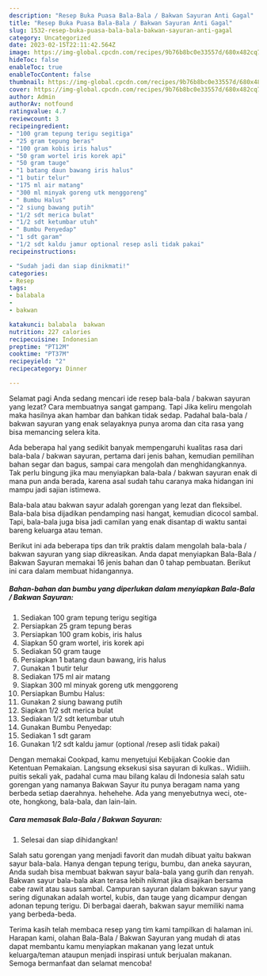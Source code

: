 ```yaml
---
description: "Resep Buka Puasa Bala-Bala / Bakwan Sayuran Anti Gagal"
title: "Resep Buka Puasa Bala-Bala / Bakwan Sayuran Anti Gagal"
slug: 1532-resep-buka-puasa-bala-bala-bakwan-sayuran-anti-gagal
category: Uncategorized
date: 2023-02-15T22:11:42.564Z
image: https://img-global.cpcdn.com/recipes/9b76b8bc0e33557d/680x482cq70/bala-bala-bakwan-sayuran-foto-resep-utama.jpg
hideToc: false
enableToc: true
enableTocContent: false
thumbnail: https://img-global.cpcdn.com/recipes/9b76b8bc0e33557d/680x482cq70/bala-bala-bakwan-sayuran-foto-resep-utama.jpg
cover: https://img-global.cpcdn.com/recipes/9b76b8bc0e33557d/680x482cq70/bala-bala-bakwan-sayuran-foto-resep-utama.jpg
author: Admin
authorAv: notfound
ratingvalue: 4.7
reviewcount: 3
recipeingredient:
- "100 gram tepung terigu segitiga"
- "25 gram tepung beras"
- "100 gram kobis iris halus"
- "50 gram wortel iris korek api"
- "50 gram tauge"
- "1 batang daun bawang iris halus"
- "1 butir telur"
- "175 ml air matang"
- "300 ml minyak goreng utk menggoreng"
- " Bumbu Halus"
- "2 siung bawang putih"
- "1/2 sdt merica bulat"
- "1/2 sdt ketumbar utuh"
- " Bumbu Penyedap"
- "1 sdt garam"
- "1/2 sdt kaldu jamur optional resep asli tidak pakai"
recipeinstructions:

- "Sudah jadi dan siap dinikmati!"
categories:
- Resep
tags:
- balabala
- 
- bakwan

katakunci: balabala  bakwan 
nutrition: 227 calories
recipecuisine: Indonesian
preptime: "PT12M"
cooktime: "PT37M"
recipeyield: "2"
recipecategory: Dinner

---
```



Selamat pagi Anda sedang mencari ide resep bala-bala / bakwan sayuran yang lezat? Cara membuatnya sangat gampang. Tapi Jika keliru mengolah maka hasilnya akan hambar dan bahkan tidak sedap. Padahal bala-bala / bakwan sayuran yang enak selayaknya punya aroma dan cita rasa yang bisa memancing selera kita.


Ada beberapa hal yang sedikit banyak mempengaruhi kualitas rasa dari bala-bala / bakwan sayuran, pertama dari jenis bahan, kemudian pemilihan bahan segar dan bagus, sampai cara mengolah dan menghidangkannya. Tak perlu bingung jika mau menyiapkan bala-bala / bakwan sayuran enak di mana pun anda berada, karena asal sudah tahu caranya maka hidangan ini mampu jadi sajian istimewa.

Bala-bala atau bakwan sayur adalah gorengan yang lezat dan fleksibel. Bala-bala bisa dijadikan pendamping nasi hangat, kemudian dicocol sambal. Tapi, bala-bala juga bisa jadi camilan yang enak disantap di waktu santai bareng keluarga atau teman.


Berikut ini ada beberapa tips dan trik praktis dalam mengolah bala-bala / bakwan sayuran yang siap dikreasikan. Anda dapat menyiapkan Bala-Bala / Bakwan Sayuran memakai 16 jenis bahan dan 0 tahap pembuatan. Berikut ini cara dalam membuat hidangannya.

<!--inarticleads1-->

##### Bahan-bahan dan bumbu yang diperlukan dalam menyiapkan Bala-Bala / Bakwan Sayuran:

1. Sediakan 100 gram tepung terigu segitiga
1. Persiapkan 25 gram tepung beras
1. Persiapkan 100 gram kobis, iris halus
1. Siapkan 50 gram wortel, iris korek api
1. Sediakan 50 gram tauge
1. Persiapkan 1 batang daun bawang, iris halus
1. Gunakan 1 butir telur
1. Sediakan 175 ml air matang
1. Siapkan 300 ml minyak goreng utk menggoreng
1. Persiapkan  Bumbu Halus:
1. Gunakan 2 siung bawang putih
1. Siapkan 1/2 sdt merica bulat
1. Sediakan 1/2 sdt ketumbar utuh
1. Gunakan  Bumbu Penyedap:
1. Sediakan 1 sdt garam
1. Gunakan 1/2 sdt kaldu jamur (optional /resep asli tidak pakai)


Dengan memakai Cookpad, kamu menyetujui Kebijakan Cookie dan Ketentuan Pemakaian. Langsung eksekusi sisa sayuran di kulkas.. Widiiih. puitis sekali yak, padahal cuma mau bilang kalau di Indonesia salah satu gorengan yang namanya Bakwan Sayur itu punya beragam nama yang berbeda setiap daerahnya. hehehehe. Ada yang menyebutnya weci, ote-ote, hongkong, bala-bala, dan lain-lain. 

<!--inarticleads2-->

##### Cara memasak Bala-Bala / Bakwan Sayuran:


1. Selesai dan siap dihidangkan!

Salah satu gorengan yang menjadi favorit dan mudah dibuat yaitu bakwan sayur bala-bala. Hanya dengan tepung terigu, bumbu, dan aneka sayuran, Anda sudah bisa membuat bakwan sayur bala-bala yang gurih dan renyah. Bakwan sayur bala-bala akan terasa lebih nikmat jika disajikan bersama cabe rawit atau saus sambal. Campuran sayuran dalam bakwan sayur yang sering digunakan adalah wortel, kubis, dan tauge yang dicampur dengan adonan tepung terigu. Di berbagai daerah, bakwan sayur memiliki nama yang berbeda-beda. 

Terima kasih telah membaca resep yang tim kami tampilkan di halaman ini. Harapan kami, olahan Bala-Bala / Bakwan Sayuran yang mudah di atas dapat membantu kamu menyiapkan makanan yang lezat untuk keluarga/teman ataupun menjadi inspirasi untuk berjualan makanan. Semoga bermanfaat dan selamat mencoba!
